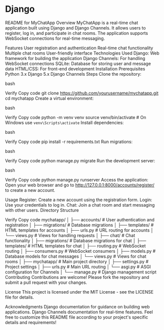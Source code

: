 # Django
README for MyChatApp
Overview
MyChatApp is a real-time chat application built using Django and Django Channels. It allows users to register, log in, and participate in chat rooms. The application supports WebSocket connections for real-time messaging.

Features
User registration and authentication
Real-time chat functionality
Multiple chat rooms
User-friendly interface
Technologies Used
Django: Web framework for building the application
Django Channels: For handling WebSocket connections
SQLite: Database for storing user and message data
HTML/CSS: For front-end development
Installation
Prerequisites
Python 3.x
Django 5.x
Django Channels
Steps
Clone the repository:

bash

Verify
Copy code
git clone https://github.com/yourusername/mychatapp.git
cd mychatapp
Create a virtual environment:

bash

Verify
Copy code
python -m venv venv
source venv/bin/activate  # On Windows use `venv\Scripts\activate`
Install dependencies:

bash

Verify
Copy code
pip install -r requirements.txt
Run migrations:

bash

Verify
Copy code
python manage.py migrate
Run the development server:

bash

Verify
Copy code
python manage.py runserver
Access the application: Open your web browser and go to http://127.0.0.1:8000/accounts/register/ to create a new account.

Usage
Register: Create a new account using the registration form.
Login: Use your credentials to log in.
Chat: Join a chat room and start messaging with other users.
Directory Structure

Verify
Copy code
mychatapp/
│
├── accounts/                # User authentication and registration
│   ├── migrations/          # Database migrations
│   ├── templates/           # HTML templates for accounts
│   ├── urls.py              # URL routing for accounts
│   └── views.py             # Views for handling requests
│
├── chat/                    # Chat functionality
│   ├── migrations/          # Database migrations for chat
│   ├── templates/           # HTML templates for chat
│   ├── routing.py           # WebSocket routing
│   ├── consumers.py         # WebSocket consumers
│   ├── models.py            # Database models for chat messages
│   └── views.py             # Views for chat rooms
│
├── mychatapp/               # Main project directory
│   ├── settings.py          # Project settings
│   ├── urls.py              # Main URL routing
│   └── asgi.py              # ASGI configuration for Channels
│
└── manage.py                # Django management script
Contributing
Contributions are welcome! Please fork the repository and submit a pull request with your changes.

License
This project is licensed under the MIT License - see the LICENSE file for details.

Acknowledgments
Django documentation for guidance on building web applications.
Django Channels documentation for real-time features.
Feel free to customize this README file according to your project's specific details and requirements!
